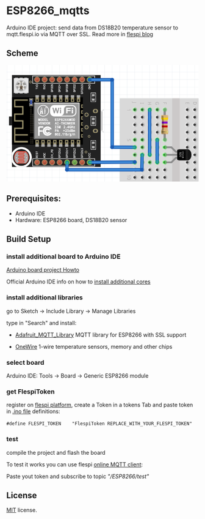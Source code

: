 # ESP8266_mqtts

Arduino IDE project: send data from DS18B20 temperature sensor to mqtt.flespi.io via MQTT over SSL.
Read more in [flespi blog](https://flespi.com/blog/how-to-connect-esp8266-to-secure-mqtt-broker-know-it-all-and-get-it-done-approach)

## Scheme
![Screenshot](/conn_scheme.png?raw=true "ESP8266_DS18B20")

## Prerequisites:

- Arduino IDE
- Hardware: ESP8266 board, DS18B20 sensor

## Build Setup

### install additional board to Arduino IDE
[Arduino board project Howto](https://github.com/esp8266/Arduino/blob/master/README.md#installing-with-boards-manager)

Official Arduino IDE info on how to [install additional cores](https://www.arduino.cc/en/Guide/Cores)

### install additional libraries
go to Sketch -> Include Library -> Manage Libraries

type in "Search" and install:

 - [Adafruit_MQTT_Library](https://github.com/adafruit/Adafruit_MQTT_Library) MQTT library for ESP8266 with SSL support

 - [OneWire](https://github.com/PaulStoffregen/OneWire) 1-wire temperature sensors, memory and other chips

### select board
Arduino IDE: Tools -> Board -> Generic ESP8266 module

### get FlespiToken
register on [flespi platform](https://flespi.io), create a Token in a tokens Tab and paste token in [.ino file](https://github.com/flespi-software/ESP8266_mqtts/blob/master/sensor_to_flespi_mqtts/sensor_to_flespi_mqtts.ino) definitions:

```#define FLESPI_TOKEN    "FlespiToken REPLACE_WITH_YOUR_FLESPI_TOKEN" ```

### test
compile the project and flash the board

To test it works you can use flespi [online MQTT client](https://flespi.com/mqtt-broker#client): 

Paste yout token and subscribe to topic *"/ESP8266/test"*


## License
[MIT](https://github.com/flespi-software/ESP8266_mqtts/blob/master/LICENSE) license.
